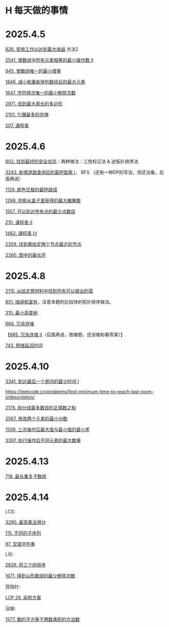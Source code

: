 # H 每天做的事情

# 2025.4.5

[826. 安排工作以达到最大收益](https://leetcode.cn/problems/most-profit-assigning-work/) 方法2

[2541. 使数组中所有元素相等的最小操作数 II](https://leetcode.cn/problems/minimum-operations-to-make-array-equal-ii/)

[945. 使数组唯一的最小增量](https://leetcode.cn/problems/minimum-increment-to-make-array-unique/)

[1846. 减小和重新排列数组后的最大元素](https://leetcode.cn/problems/maximum-element-after-decreasing-and-rearranging/)

[1647. 字符频次唯一的最小删除次数](https://leetcode.cn/problems/minimum-deletions-to-make-character-frequencies-unique/)

[2971. 找到最大周长的多边形](https://leetcode.cn/problems/find-polygon-with-the-largest-perimeter/)

[2101. 引爆最多的炸弹](https://leetcode.cn/problems/detonate-the-maximum-bombs/)

[207. 课程表](https://leetcode.cn/problems/course-schedule/)



# 2025.4.6

[802. 找到最终的安全状态](https://leetcode.cn/problems/find-eventual-safe-states/)：两种做法：三色标记法 & 逆拓扑排序法

[3243. 新增道路查询后的最短距离 I](https://leetcode.cn/problems/shortest-distance-after-road-addition-queries-i/)， BFS （还有一种DP的写法，但还没看，后面再说）

[1129. 颜色交替的最短路径](https://leetcode.cn/problems/shortest-path-with-alternating-colors/)

[1298. 你能从盒子里获得的最大糖果数](https://leetcode.cn/problems/maximum-candies-you-can-get-from-boxes/)

[1557. 可以到达所有点的最少点数目](https://leetcode.cn/problems/minimum-number-of-vertices-to-reach-all-nodes/)

[210. 课程表 II](https://leetcode.cn/problems/course-schedule-ii/)

[1462. 课程表 IV](https://leetcode.cn/problems/course-schedule-iv/)

[2359. 找到离给定两个节点最近的节点](https://leetcode.cn/problems/find-closest-node-to-given-two-nodes/)

[2360. 图中的最长环](https://leetcode.cn/problems/longest-cycle-in-a-graph/)



# 2025.4.8

[2115. 从给定原材料中找到所有可以做出的菜](https://leetcode.cn/problems/find-all-possible-recipes-from-given-supplies/)

[851. 喧闹和富有](https://leetcode.cn/problems/loud-and-rich/)，注意本题的比较快的拓扑排序做法。

[310. 最小高度树](https://leetcode.cn/problems/minimum-height-trees/)

[684. 冗余连接](https://leetcode.cn/problems/redundant-connection/)

【[685. 冗余连接 II](https://leetcode.cn/problems/redundant-connection-ii/)（后面再说，困难题，还没做和看答案）】

[743. 网络延迟时间](https://leetcode.cn/problems/network-delay-time/)



# 2025.4.10

[3341. 到达最后一个房间的最少时间 I](https://leetcode.cn/problems/find-minimum-time-to-reach-last-room-i/)

https://leetcode.cn/problems/find-minimum-time-to-reach-last-room-ii/description/

[2178. 拆分成最多数目的正偶数之和](https://leetcode.cn/problems/maximum-split-of-positive-even-integers/)

[2567. 修改两个元素的最小分数](https://leetcode.cn/problems/minimum-score-by-changing-two-elements/)

[1509. 三次操作后最大值与最小值的最小差](https://leetcode.cn/problems/minimum-difference-between-largest-and-smallest-value-in-three-moves/)

[3397. 执行操作后不同元素的最大数量](https://leetcode.cn/problems/maximum-number-of-distinct-elements-after-operations/)



# 2025.4.13

[718. 最长重复子数组](https://leetcode.cn/problems/maximum-length-of-repeated-subarray/)

# 2025.4.14

LCS:

[3290. 最高乘法得分](https://leetcode.cn/problems/maximum-multiplication-score/)

[115. 不同的子序列](https://leetcode.cn/problems/distinct-subsequences/)

[97. 交错字符串](https://leetcode.cn/problems/interleaving-string/)

LIS:

[2826. 将三个组排序](https://leetcode.cn/problems/sorting-three-groups/)

[1671. 得到山形数组的最少删除次数](https://leetcode.cn/problems/minimum-number-of-removals-to-make-mountain-array/)

双指针:

[LCP 28. 采购方案](https://leetcode.cn/problems/4xy4Wx/)

没做:

[1577. 数的平方等于两数乘积的方法数](https://leetcode.cn/problems/number-of-ways-where-square-of-number-is-equal-to-product-of-two-numbers/)
